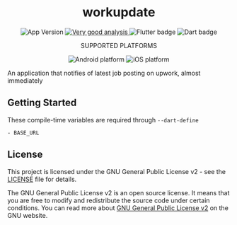 <h1 align="center" style="text-align: center">workupdate</h1>

<p align="center">
  <img src="https://img.shields.io/badge/version-0.1.0-F08227?style=for-the-badge" alt="App Version">
    <a href="https://pub.dev/packages/very_good_analysis">
    <img src="https://img.shields.io/badge/style-very_good_analysis-B22C89.svg?style=for-the-badge" alt="Very good analysis" >
    </a>
  <img src="https://img.shields.io/badge/Flutter-informational?style=for-the-badge&logo=flutter&logoColor=00bded&color=015393" alt="Flutter badge">
  <img src="https://img.shields.io/badge/Dart-informational?style=for-the-badge&logo=dart&logoColor=2cb7f6&color=03589c" alt="Dart badge">
 </p>

<p align="center">SUPPORTED PLATFORMS</p>

<p align="center">
<img src="https://img.shields.io/badge/Android-informational?style=for-the-badge&logo=android&logoColor=34A853&color=03589c" alt="Android platform">
<img src="https://img.shields.io/badge/iOS-informational?style=for-the-badge&logo=apple&logoColor=000000&color=03589c" alt="iOS platform">
</p>

An application that notifies of latest job posting on upwork, almost immediately

## Getting Started

These compile-time variables are required through `--dart-define`

```
- BASE_URL
```

## License

This project is licensed under the GNU General Public License v2 - see the [LICENSE](LICENSE) file for details.

The GNU General Public License v2 is an open source license. It means that you are free to modify and redistribute the
source code under certain conditions. You can read more
about [GNU General Public License v2](https://www.gnu.org/licenses/old-licenses/gpl-2.0.en.html) on the GNU website.



